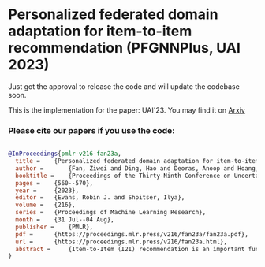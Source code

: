 # Personalized federated domain adaptation for item-to-item recommendation (PFGNNPlus, UAI 2023)
Just got the approval to release the code and will update the codebase soon.

This is the implementation for the paper:
UAI'23. You may find it on [Arxiv](https://arxiv.org/pdf/2306.03191.pdf)

### Please cite our papers if you use the code:
```bibtex

@InProceedings{pmlr-v216-fan23a,
  title = 	 {Personalized federated domain adaptation for item-to-item recommendation},
  author =       {Fan, Ziwei and Ding, Hao and Deoras, Anoop and Hoang, Trong Nghia},
  booktitle = 	 {Proceedings of the Thirty-Ninth Conference on Uncertainty in Artificial Intelligence},
  pages = 	 {560--570},
  year = 	 {2023},
  editor = 	 {Evans, Robin J. and Shpitser, Ilya},
  volume = 	 {216},
  series = 	 {Proceedings of Machine Learning Research},
  month = 	 {31 Jul--04 Aug},
  publisher =    {PMLR},
  pdf = 	 {https://proceedings.mlr.press/v216/fan23a/fan23a.pdf},
  url = 	 {https://proceedings.mlr.press/v216/fan23a.html},
  abstract = 	 {Item-to-Item (I2I) recommendation is an important function that suggests replacement or complement options for an item based on their functional similarities or synergies. To capture such item relationships effectively, the recommenders need to understand why subsets of items are co-viewed or co-purchased by the customers. Graph-based models, such as graph neural networks (GNNs), provide a natural framework to combine, ingest and extract valuable insights from such high-order item relationships. However, learning GNNs effectively for I2I requires ingesting a large amount of relational data, which might not always be available, especially in new, emerging market segments. To mitigate this data bottleneck, we postulate that recommendation patterns learned from existing market segments (with private data) could be adapted to build effective warm-start models for emerging ones. To achieve this, we introduce a personalized graph adaptation model based on GNNs to summarize, assemble and adapt recommendation patterns across market segments with heterogeneous customer behaviors into effective local models.}
}
```

